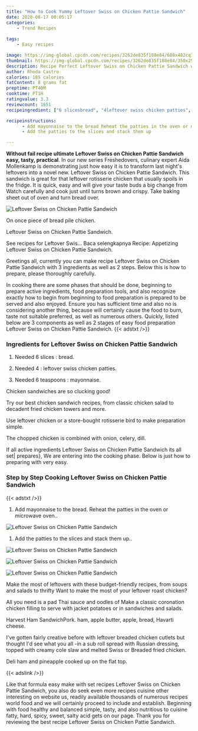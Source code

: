 ```yaml
---
title: "How to Cook Yummy Leftover Swiss on Chicken Pattie Sandwich"
date: 2020-08-17 00:05:17
categories:
    - Trend Recipes
    
tags:
    - Easy recipes

image: https://img-global.cpcdn.com/recipes/3262de835f188e84/680x482cq70/leftover-swiss-on-chicken-pattie-sandwich-recipe-main-photo.jpg
thumbnail: https://img-global.cpcdn.com/recipes/3262de835f188e84/350x250cq70/leftover-swiss-on-chicken-pattie-sandwich-recipe-main-photo.jpg
description: Recipe Perfect Leftover Swiss on Chicken Pattie Sandwich with 3 ingredients and 2 stages of easy cooking.
author: Rhoda Castro
calories: 185 calories
fatContent: 8 grams fat
preptime: PT40M
cooktime: PT1H
ratingvalue: 3.3
reviewcount: 1651
recipeingredient: ["6 slicesbread", "4leftover swiss chicken patties", "6 teaspoonsmayonnaise"]

recipeinstructions: 
      - Add mayonnaise to the bread Reheat the patties in the oven or microwave oven 
      - Add the patties to the slices and stack them up

---
```




**Without fail recipe ultimate Leftover Swiss on Chicken Pattie Sandwich easy, tasty, practical**. In our new series Freshedovers, culinary expert Aida Mollenkamp is demonstrating just how easy it is to transform last night&#39;s leftovers into a novel new. Leftover Swiss on Chicken Pattie Sandwich. This sandwich is great for that leftover rotisserie chicken that usually spoils in the fridge. It is quick, easy and will give your taste buds a big change from Watch carefully and cook just until turns brown and crispy. Take baking sheet out of oven and turn bread over.


![Leftover Swiss on Chicken Pattie Sandwich](https://img-global.cpcdn.com/recipes/3262de835f188e84/680x482cq70/leftover-swiss-on-chicken-pattie-sandwich-recipe-main-photo.jpg "Leftover Swiss on Chicken Pattie Sandwich")



On once piece of bread pile chicken.

Leftover Swiss on Chicken Pattie Sandwich.

See recipes for Leftover Swis… Baca selengkapnya Recipe: Appetizing Leftover Swiss on Chicken Pattie Sandwich.


Greetings all, currently you can make recipe Leftover Swiss on Chicken Pattie Sandwich with 3 ingredients as well as 2 steps. Below this is how to prepare, please thoroughly carefully.

In cooking there are some phases that should be done, beginning to prepare active ingredients, food preparation tools, and also recognize exactly how to begin from beginning to food preparation is prepared to be served and also enjoyed. Ensure you has sufficient time and also no is considering another thing, because will certainly cause the food to burn, taste not suitable preferred, as well as numerous others. Quickly, listed below are 3 components as well as 2 stages of easy food preparation Leftover Swiss on Chicken Pattie Sandwich.
{{< adstxt />}}

### Ingredients for Leftover Swiss on Chicken Pattie Sandwich


1. Needed 6 slices : bread.

1. Needed 4 : leftover swiss chicken patties.

1. Needed 6 teaspoons : mayonnaise.


Chicken sandwiches are so clucking good!

Try our best chicken sandwich recipes, from classic chicken salad to decadent fried chicken towers and more.

Use leftover chicken or a store-bought rotisserie bird to make preparation simple.

The chopped chicken is combined with onion, celery, dill.


If all active ingredients Leftover Swiss on Chicken Pattie Sandwich its all set| prepares}, We are entering into the cooking phase. Below is just how to preparing with very easy.

### Step by Step Cooking Leftover Swiss on Chicken Pattie Sandwich

{{< adstxt />}}


1. Add mayonnaise to the bread. Reheat the patties in the oven or microwave oven..



![Leftover Swiss on Chicken Pattie Sandwich](https://img-global.cpcdn.com/steps/8f3f8c6f6132c181/160x128cq70/leftover-swiss-on-chicken-pattie-sandwich-recipe-step-1-photo.jpg" "Leftover Swiss on Chicken Pattie Sandwich")



1. Add the patties to the slices and stack them up..



![Leftover Swiss on Chicken Pattie Sandwich](https://img-global.cpcdn.com/steps/d3fe84197f5a1aa5/160x128cq70/leftover-swiss-on-chicken-pattie-sandwich-recipe-step-2-photo.jpg" "Leftover Swiss on Chicken Pattie Sandwich")

![Leftover Swiss on Chicken Pattie Sandwich](https://img-global.cpcdn.com/steps/3f42372c87e11dd5/160x128cq70/leftover-swiss-on-chicken-pattie-sandwich-recipe-step-2-photo.jpg" "Leftover Swiss on Chicken Pattie Sandwich")

![Leftover Swiss on Chicken Pattie Sandwich](https://img-global.cpcdn.com/steps/489f3d680dc8c463/160x128cq70/leftover-swiss-on-chicken-pattie-sandwich-recipe-step-2-photo.jpg" "Leftover Swiss on Chicken Pattie Sandwich")




Make the most of leftovers with these budget-friendly recipes, from soups and salads to thrifty Want to make the most of your leftover roast chicken?

All you need is a pad Thai sauce and oodles of Make a classic coronation chicken filling to serve with jacket potatoes or in sandwiches and salads.

Harvest Ham SandwichPork. ham, apple butter, apple, bread, Havarti cheese.

I&#39;ve gotten fairly creative before with leftover breaded chicken cutlets but thought I&#39;d see what you all -in a sub roll spread with Russian dressing, topped with creamy cole slaw and melted Swiss or Breaded fried chicken.

Deli ham and pineapple cooked up on the flat top.


{{< adslink />}}

Like that formula easy make with set recipes Leftover Swiss on Chicken Pattie Sandwich, you also do seek even more recipes cuisine other interesting on website us, readily available thousands of numerous recipes world food and we will certainly proceed to include and establish. Beginning with food healthy and balanced simple, tasty, and also nutritious to cuisine fatty, hard, spicy, sweet, salty acid gets on our page. Thank you for reviewing the best recipe Leftover Swiss on Chicken Pattie Sandwich.
